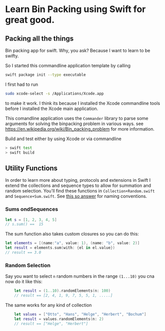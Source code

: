 # Learn Bin Packing using Swift for great good. 


## Packing all the things

Bin packing app for swift. Why, you ask? Because I want to learn to be swifty.

So I started this commandline application template by calling 

```bash
swift package init --type executable
```

I first had to run 
```bash
sudo xcode-select -s /Applications/Xcode.app
```
to make it work. I think its because I installed the Xcode commandline tools before I installed the Xcode main application.

This comandline application uses the `Commander` library to parse some arguments for solving the binpacking problem in various ways. 
see https://en.wikipedia.org/wiki/Bin_packing_problem for more information.

Build and test either by using Xcode or via commandline 

```bash
> swift test
> swift build
```




## Utility Functions



In order to learn more about typing, protocols and extensions in Swift I extend the collections and sequence types to allow for 
summation and random selection.
You'll find these functions in `Collection+Random.swift` and `Sequence+Sum.swift`.
See [this so answer](https://stackoverflow.com/questions/26319660/whats-the-best-practice-for-naming-swift-files-that-add-extensions-to-existing)  for naming conventions.

### Sums ondSequences 

```swift
let s = [1, 2, 3, 4, 5]
// s.sum() ==  15
```

The sum function also takes custom closures so you can do this:

```swift
let elements = [(name:"a", value: 1), (name: "b", value: 2)]
let result = elements.sum(with: {el in el.value})
// result == 3.0
```

### Random Selection

Say you want to select `n` random numbers in the range `(1...10)` you cna now do it like this: 
```swift
    let result = (1..10).randomElements(n: 100)
    // result == [2, 4, 1, 9, 7, 5, 5, 1, .....]
```
The same works for any kind of collection

```swift
    let values = ["Otto", "Hans", "Helge", "Herbert", "Bochum"]
    let result = values.randomElements(n: 2)
    // result == ["Helge", "Herbert"]
```
